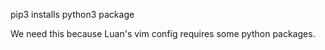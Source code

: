 pip3 installs python3 package

We need this because Luan's vim config requires some python packages.
